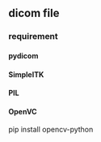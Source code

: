 ## dicom file
### requirement
#### pydicom  
#### SimpleITK  
#### PIL  
#### OpenVC  
pip install opencv-python
